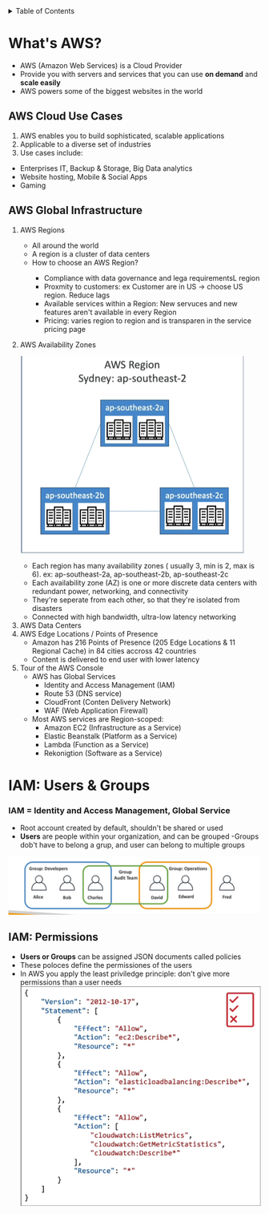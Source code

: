 <!-- TABLE OF CONTENTS -->
<details>
  <summary>Table of Contents</summary>
  <ol>
    <li>
      <a href="#What's-AWS">Introduction - AWS Certified Solutions Architect Associate</a>
    </li>
     <li>
      <a href="#IAM:-Users-&-Groups">IAM & AWS CLI</a>
    </li>
    <li>
      <a href="#">EC2 Fundamentals</a>
    </li>
     <li>
      <a href="#">EC2 - Solutions Architect Associate Level</a>
    </li>
     <li>
      <a href="#">EC2 Instance Storage</a>
    </li>
     <li>
      <a href="#">High availability and Scalability</a>
    </li>
     <li>
      <a href="#">AWS Fundamentals: RDS + Aurora + ElastiCache</a>
    </li>
     <li>
      <a href="#">Route 53</a>
    </li>
     <li>
      <a href="#">Classic Solutions Architect Discussions</a>
    </li>
     <li>
      <a href="#">Amazon S3 Introduction</a>
    </li>
     <li>
      <a href="#">AWS SDK, IAM Roles & Policies</a>
    </li>
    <li>
      <a href="#">Advanced Amazon S3</a>
    </li>
    <li>
      <a href="#">CloudFront & AWS Global Accelerator</a>
    </li>
       <li>
      <a href="#">AWS Storage Extras</a>
    </li>
  </ol>
</details>

# What's AWS?

- AWS (Amazon Web Services) is a Cloud Provider
- Provide you with servers and services that you can use **on demand** and **scale easily**
- AWS powers some of the biggest websites in the world

## AWS Cloud Use Cases

1.  AWS enables you to build sophisticated, scalable applications
2.  Applicable to a diverse set of industries
3.  Use cases include:

- Enterprises IT, Backup & Storage, Big Data analytics
- Website hosting, Mobile & Social Apps
- Gaming

## AWS Global Infrastructure

<ol>
  <li>
  <p> AWS Regions</p>
  <ul>
  <li>All around the world</li>
    <li>A region is a cluster of data centers</li>
    <li>How to choose an AWS Region?</li>
    <ul>
    <li>
    Compliance with data governance and lega requirementsL region
    </li>
    <li>Proxmity to customers: ex Customer are in US -> choose US region. Reduce lags</li>
     <li>Available services within a Region: New servuces and new features aren't available in every Region</li>
      <li>Pricing: varies region to region and is transparen in the service pricing page</li>
    </ul>
  </ul>
  </li>
  <li><p>AWS Availability Zones</p>

![Availability zones](./img/avail-zones.png)

   <ul>
   <li>Each region has many availability zones ( usually 3, min is 2, max is 6). ex: ap-southeast-2a, ap-southeast-2b, ap-southeast-2c</li>
   <li>Each availability zone (AZ) is one or more discrete data centers with redundant power, networking, and connectivity </li>
   <li>They're seperate from each other, so that they're isolated from disasters</li>
   <li>Connected with high bandwidth, ultra-low latency networking</li>
  
   </ul>  
  </li>
  <li>AWS Data Centers</li>
  <li>AWS Edge Locations / Points of Presence
  <ul>
  <li>Amazon has 216 Points of Presence (205 Edge Locations & 11 Regional Cache) in 84 cities accross 42 countries</li>
   <li>Content is delivered to end user with lower latency</li>
  </ul>
  </li>
  <li>Tour of the AWS Console
  <ul>
  <li>AWS has Global Services
  <ul>
  <li>Identity and Access Management (IAM)</li>
   <li>Route 53 (DNS service)</li>
    <li>CloudFront (Conten Delivery Network)</li>
    <li>WAF (Web Application Firewall)</li>
  </ul>
  </li>
  <li>Most AWS services are Region-scoped:
  <ul>
  <li>Amazon EC2 (Infrastructure as a Service)</li>
   <li>Elastic Beanstalk (Platform as a Service)</li>
    <li>Lambda (Function as a Service)</li>
    <li>Rekonigtion (Software as a Service)</li>
  </ul>
  </ul>
  </li>
</ol>


# IAM: Users & Groups

### IAM = Identity and Access Management, Global Service

- Root account created by default, shouldn't be shared or used
- **Users** are people within your organization, and can be grouped
-Groups dob't have to belong a grup, and user can belong to multiple groups

![Availability zones](./img/group.png)

## IAM: Permissions
- **Users or Groups** can be assigned JSON documents called policies
- These poloces define the permissiones of the users
- In AWS you apply the least priviledge principle: don't give more permissions than a user needs
![Availability zones](./img/poliy.png)

